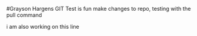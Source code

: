 #Grayson Hargens GIT Test is fun make changes to repo, testing with the pull command

i am also working on this line
